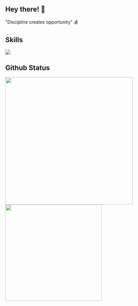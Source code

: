 ## Hey there! 💪
 
"Discipline creates opportunity" 💰

## Skills

[![](https://skillicons.dev/icons?i=js,html,css,php,py,c,cpp,vscode,ps)](https://skillicons.dev)

## Github Status

<div>
  <img align="left" src="https://github-readme-stats.vercel.app/api/?username=renancx&show_icons=true&theme=highcontrast&title_color=614dff&text_color=ffffff" width="400"/>
  <img align="left" src="https://github-readme-stats.vercel.app/api/top-langs/?username=renancx&show_icons=true&theme=highcontrast&title_color=614dff&text_color=ffffff&layout=compact&locale" width="303"/>
</div>
